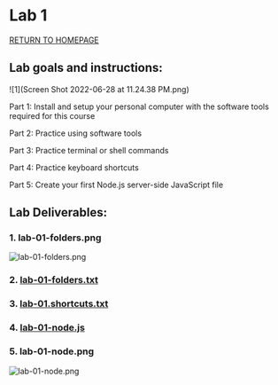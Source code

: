# Lab 1

[RETURN TO HOMEPAGE](https://sierrabakerr.github.io/)

## Lab goals and instructions:

![1](Screen Shot 2022-06-28 at 11.24.38 PM.png)

Part 1: Install and setup your personal computer with the software tools required for this course

Part 2: Practice using software tools

Part 3: Practice terminal or shell commands

Part 4: Practice keyboard shortcuts

Part 5: Create your first Node.js server-side JavaScript file



## Lab Deliverables:

### 1. lab-01-folders.png
![lab-01-folders.png](lab-01-folders.png)

### 2. [lab-01-folders.txt](lab-01-folders.txt)

### 3. [lab-01.shortcuts.txt](lab-01-shortcuts.txt)

### 4. [lab-01-node.js](lab-01-node.js)

### 5. lab-01-node.png
![lab-01-node.png](lab-01-node.png)
